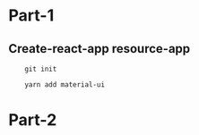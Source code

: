 # Part-1

## Create-react-app resource-app
```git
    git init
```

```yarn
    yarn add material-ui
```

  <MuiThemeProvider>
    <App />
  </MuiThemeProvider>

# Part-2

